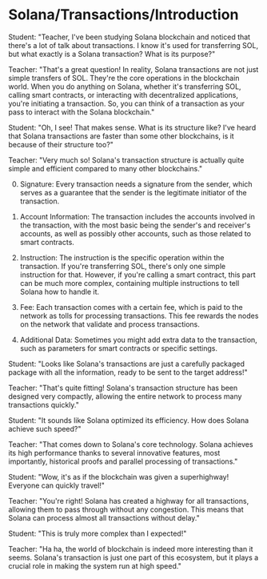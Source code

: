 # Solana/Transactions/Introduction

Student: "Teacher, I've been studying Solana blockchain and noticed that there's a lot of talk about transactions. I know it's used for transferring SOL, but what exactly is a Solana transaction? What is its purpose?"

Teacher: "That's a great question! In reality, Solana transactions are not just simple transfers of SOL. They're the core operations in the blockchain world. When you do anything on Solana, whether it's transferring SOL, calling smart contracts, or interacting with decentralized applications, you're initiating a transaction. So, you can think of a transaction as your pass to interact with the Solana blockchain."

Student: "Oh, I see! That makes sense. What is its structure like? I've heard that Solana transactions are faster than some other blockchains, is it because of their structure too?"

Teacher: "Very much so! Solana's transaction structure is actually quite simple and efficient compared to many other blockchains."

0. Signature: Every transaction needs a signature from the sender, which serves as a guarantee that the sender is the legitimate initiator of the transaction.

0. Account Information: The transaction includes the accounts involved in the transaction, with the most basic being the sender's and receiver's accounts, as well as possibly other accounts, such as those related to smart contracts.

0. Instruction: The instruction is the specific operation within the transaction. If you're transferring SOL, there's only one simple instruction for that. However, if you're calling a smart contract, this part can be much more complex, containing multiple instructions to tell Solana how to handle it.

0. Fee: Each transaction comes with a certain fee, which is paid to the network as tolls for processing transactions. This fee rewards the nodes on the network that validate and process transactions.

0. Additional Data: Sometimes you might add extra data to the transaction, such as parameters for smart contracts or specific settings.

Student: "Looks like Solana's transactions are just a carefully packaged package with all the information, ready to be sent to the target address!"

Teacher: "That's quite fitting! Solana's transaction structure has been designed very compactly, allowing the entire network to process many transactions quickly."

Student: "It sounds like Solana optimized its efficiency. How does Solana achieve such speed?"

Teacher: "That comes down to Solana's core technology. Solana achieves its high performance thanks to several innovative features, most importantly, historical proofs and parallel processing of transactions."

Student: "Wow, it's as if the blockchain was given a superhighway! Everyone can quickly travel!"

Teacher: "You're right! Solana has created a highway for all transactions, allowing them to pass through without any congestion. This means that Solana can process almost all transactions without delay."

Student: "This is truly more complex than I expected!"

Teacher: "Ha ha, the world of blockchain is indeed more interesting than it seems. Solana's transaction is just one part of this ecosystem, but it plays a crucial role in making the system run at high speed."
